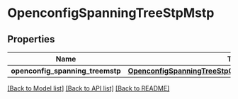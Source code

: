 # OpenconfigSpanningTreeStpMstp

## Properties
Name | Type | Description | Notes
------------ | ------------- | ------------- | -------------
**openconfig_spanning_treemstp** | [**OpenconfigSpanningTreeStpOpenconfigspanningtreestpMstp**](OpenconfigSpanningTreeStpOpenconfigspanningtreestpMstp.md) |  | [optional] 

[[Back to Model list]](../README.md#documentation-for-models) [[Back to API list]](../README.md#documentation-for-api-endpoints) [[Back to README]](../README.md)



